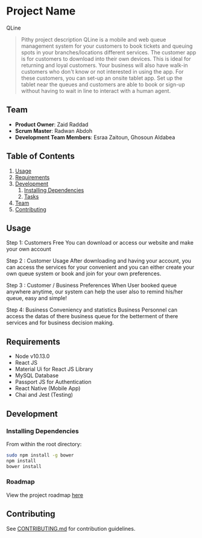 # Project Name
QLine

> Pithy project description
 QLine is a mobile and web queue management system for your customers to book tickets and queuing spots in your branches/locations different services. The customer app is for customers to download into their own devices. This is ideal for returning and loyal customers. Your business will also have walk-in customers who don't know or not interested in using the app. For these customers, you can set-up an onsite tablet app. Set up the tablet near the queues and customers are able to book or sign-up without having to wait in line to interact with a human agent.
## Team

  - __Product Owner__: Zaid Raddad
  - __Scrum Master__: Radwan Abdoh
  - __Development Team Members__: Esraa Zaitoun, Ghosoun Aldabea

## Table of Contents

1. [Usage](#Usage)
1. [Requirements](#requirements)
1. [Development](#development)
    1. [Installing Dependencies](#installing-dependencies)
    1. [Tasks](#tasks)
1. [Team](#team)
1. [Contributing](#contributing)

## Usage

 Step 1: Customers Free
         You can download or access our website and make your own account

 Step 2 : Customer Usage
         After downloading and having your account, you can access the services for your convenient and you can either create your own queue system or book and join for your own preferences.

 Step 3 : Customer / Business Preferences
         When User booked queue anywhere anytime, our system can help the user also to remind his/her queue, easy and simple!

 Step 4: Business Conveniency and statistics
         Business Personnel can access the datas of there business queue for the betterment of there services and for business decision making.  

## Requirements

- Node v10.13.0
- React JS
- Material Ui for React JS Library
- MySQL Database
- Passport JS for Authentication
- React Native (Mobile App)
- Chai and Jest (Testing)

## Development

### Installing Dependencies

From within the root directory:

```sh
sudo npm install -g bower
npm install
bower install
```

### Roadmap

View the project roadmap [here](https://waffle.io/FourZeroFour-NotFound/QLine)


## Contributing

See [CONTRIBUTING.md](_CONTRIBUTING.md) for contribution guidelines.
